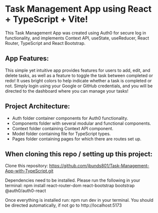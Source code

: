 # Task Management App using React + TypeScript + Vite!

This Task Management App was created using Auth0 for secure log in functionality, and implements Context API, useState, useReducer, React Router, TypeScript and React Bootstrap.


## App Features:

This simple yet intuitive app provides features for users to add, edit, and delete tasks, as well as a feature to toggle the task between completed or redo! It uses bright colors to help indicate whether a task is completed or not. Simply login using your Google or GitHub credentials, and you will be directed to the dashboard where you can manage your tasks!


## Project Architecture:

* Auth folder container components for Auth0 functionality.
* Components folder with several modular and functional components.
* Context folder containing Context API component.
* Model folder containing file for TypeScript types.
* Pages folder containing pages for which there are routes set up.


## When cloning this repo / setting up this project:

Clone this repository:
  https://github.com/jbunds801/Task-Management-App-with-TypeScript.git

Dependencies need to be installed. Please run the following in your terminal:
  npm install react-router-dom react-bootstrap bootstrap @auth0/auth0-react

Once everything is installed run:
  npm run dev
in your terminal. You should be directed automatically, if not go to http://localhost:5173
